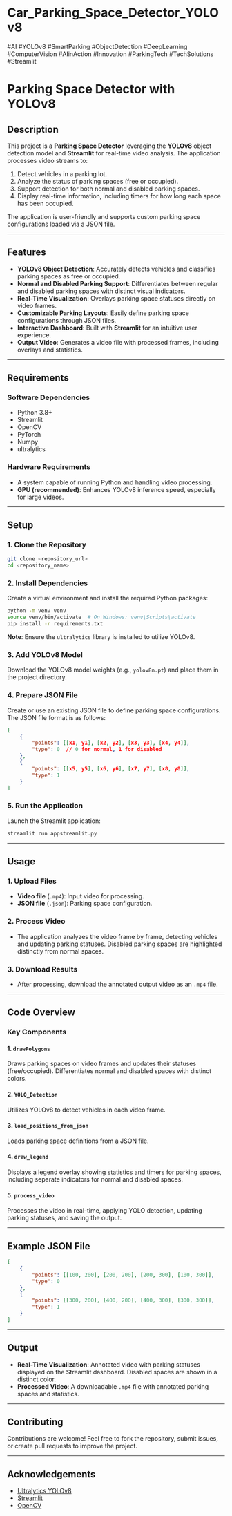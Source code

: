 # Car_Parking_Space_Detector_YOLOv8




#AI #YOLOv8 #SmartParking #ObjectDetection #DeepLearning #ComputerVision #AIinAction #Innovation #ParkingTech #TechSolutions #Streamlit




# Parking Space Detector with YOLOv8

## Description
This project is a **Parking Space Detector** leveraging the **YOLOv8** object detection model and **Streamlit** for real-time video analysis. The application processes video streams to:

1. Detect vehicles in a parking lot.
2. Analyze the status of parking spaces (free or occupied).
3. Support detection for both normal and disabled parking spaces.
4. Display real-time information, including timers for how long each space has been occupied.

The application is user-friendly and supports custom parking space configurations loaded via a JSON file.

---

## Features
- **YOLOv8 Object Detection**: Accurately detects vehicles and classifies parking spaces as free or occupied.
- **Normal and Disabled Parking Support**: Differentiates between regular and disabled parking spaces with distinct visual indicators.
- **Real-Time Visualization**: Overlays parking space statuses directly on video frames.
- **Customizable Parking Layouts**: Easily define parking space configurations through JSON files.
- **Interactive Dashboard**: Built with **Streamlit** for an intuitive user experience.
- **Output Video**: Generates a video file with processed frames, including overlays and statistics.

---

## Requirements

### Software Dependencies
- Python 3.8+
- Streamlit
- OpenCV
- PyTorch
- Numpy
- ultralytics

### Hardware Requirements
- A system capable of running Python and handling video processing.
- **GPU (recommended)**: Enhances YOLOv8 inference speed, especially for large videos.

---

## Setup

### 1. Clone the Repository
```bash
git clone <repository_url>
cd <repository_name>
```

### 2. Install Dependencies
Create a virtual environment and install the required Python packages:
```bash
python -m venv venv
source venv/bin/activate  # On Windows: venv\Scripts\activate
pip install -r requirements.txt
```
**Note**: Ensure the `ultralytics` library is installed to utilize YOLOv8.

### 3. Add YOLOv8 Model
Download the YOLOv8 model weights (e.g., `yolov8n.pt`) and place them in the project directory.

### 4. Prepare JSON File
Create or use an existing JSON file to define parking space configurations. The JSON file format is as follows:
```json
[
    {
        "points": [[x1, y1], [x2, y2], [x3, y3], [x4, y4]],
        "type": 0  // 0 for normal, 1 for disabled
    },
    {
        "points": [[x5, y5], [x6, y6], [x7, y7], [x8, y8]],
        "type": 1
    }
]
```

### 5. Run the Application
Launch the Streamlit application:
```bash
streamlit run appstreamlit.py
```

---

## Usage

### 1. Upload Files
- **Video file** (`.mp4`): Input video for processing.
- **JSON file** (`.json`): Parking space configuration.

### 2. Process Video
- The application analyzes the video frame by frame, detecting vehicles and updating parking statuses. Disabled parking spaces are highlighted distinctly from normal spaces.

### 3. Download Results
- After processing, download the annotated output video as an `.mp4` file.

---

## Code Overview

### Key Components

#### 1. `drawPolygons`
Draws parking spaces on video frames and updates their statuses (free/occupied). Differentiates normal and disabled spaces with distinct colors.

#### 2. `YOLO_Detection`
Utilizes YOLOv8 to detect vehicles in each video frame.

#### 3. `load_positions_from_json`
Loads parking space definitions from a JSON file.

#### 4. `draw_legend`
Displays a legend overlay showing statistics and timers for parking spaces, including separate indicators for normal and disabled spaces.

#### 5. `process_video`
Processes the video in real-time, applying YOLO detection, updating parking statuses, and saving the output.

---

## Example JSON File
```json
[
    {
        "points": [[100, 200], [200, 200], [200, 300], [100, 300]],
        "type": 0
    },
    {
        "points": [[300, 200], [400, 200], [400, 300], [300, 300]],
        "type": 1
    }
]
```

---

## Output
- **Real-Time Visualization**: Annotated video with parking statuses displayed on the Streamlit dashboard. Disabled spaces are shown in a distinct color.
- **Processed Video**: A downloadable `.mp4` file with annotated parking spaces and statistics.

---

## Contributing
Contributions are welcome! Feel free to fork the repository, submit issues, or create pull requests to improve the project.

---

## Acknowledgements
- [Ultralytics YOLOv8](https://github.com/ultralytics)
- [Streamlit](https://streamlit.io/)
- [OpenCV](https://opencv.org/)
